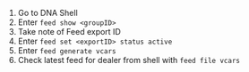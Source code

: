 1. Go to DNA Shell
2. Enter `feed show <groupID>`
3. Take note of Feed export ID
4. Enter `feed set <exportID> status active`
2. Enter `feed generate vcars`
3. Check latest feed for dealer from shell with `feed file vcars`
